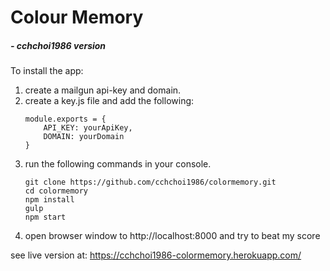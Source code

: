 # Colour Memory 
##### - cchchoi1986 version

To install the app:

1. create a mailgun api-key and domain.
2. create a key.js file and add the following:
    ```
    module.exports = {
        API_KEY: yourApiKey,
        DOMAIN: yourDomain
    }
    ```
3. run the following commands in your console.
    ```
    git clone https://github.com/cchchoi1986/colormemory.git
    cd colormemory
    npm install
    gulp
    npm start
    ```
4. open browser window to http://localhost:8000 and try to beat my score

see live version at: https://cchchoi1986-colormemory.herokuapp.com/